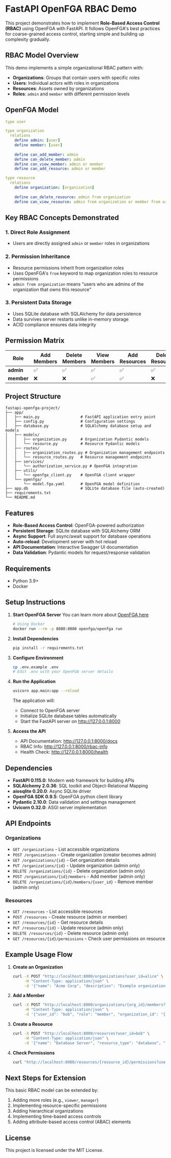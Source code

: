 # FastAPI OpenFGA RBAC Demo

This project demonstrates how to implement **Role-Based Access Control (RBAC)** using OpenFGA with FastAPI. It follows OpenFGA's best practices for coarse-grained access control, starting simple and building up complexity gradually.

## RBAC Model Overview

This demo implements a simple organizational RBAC pattern with:

- **Organizations**: Groups that contain users with specific roles
- **Users**: Individual actors with roles in organizations  
- **Resources**: Assets owned by organizations
- **Roles**: `admin` and `member` with different permission levels

## OpenFGA Model

```yaml
type user

type organization
  relations
    define admin: [user]
    define member: [user]
    
    define can_add_member: admin
    define can_delete_member: admin
    define can_view_member: admin or member
    define can_add_resource: admin or member

type resource
  relations
    define organization: [organization]
    
    define can_delete_resource: admin from organization
    define can_view_resource: admin from organization or member from organization
```

## Key RBAC Concepts Demonstrated

### 1. **Direct Role Assignment**
- Users are directly assigned `admin` or `member` roles in organizations

### 2. **Permission Inheritance**
- Resource permissions inherit from organization roles
- Uses OpenFGA's `from` keyword to map organization roles to resource permissions
- `admin from organization` means "users who are admins of the organization that owns this resource"

### 3. **Persistent Data Storage**
- Uses SQLite database with SQLAlchemy for data persistence
- Data survives server restarts unlike in-memory storage
- ACID compliance ensures data integrity

## Permission Matrix

| Role | Add Members | Delete Members | View Members | Add Resources | Delete Resources | View Resources |
|------|-------------|----------------|--------------|---------------|------------------|----------------|
| **admin** | ✅ | ✅ | ✅ | ✅ | ✅ | ✅ |
| **member** | ❌ | ❌ | ✅ | ✅ | ❌ | ✅ |

## Project Structure

```
fastapi-openfga-project/
├── app/
│   ├── main.py                  # FastAPI application entry point
│   ├── config.py                # Configuration settings
│   ├── database.py              # SQLAlchemy database setup and models
│   ├── models/
│   │   ├── organization.py      # Organization Pydantic models
│   │   └── resource.py          # Resource Pydantic models
│   ├── routes/
│   │   ├── organization_routes.py # Organization management endpoints
│   │   └── resource_routes.py   # Resource management endpoints
│   ├── services/
│   │   └── authorization_service.py # OpenFGA integration
│   ├── utils/
│   │   └── openfga_client.py    # OpenFGA client wrapper
│   └── openfga/
│       └── model.fga.yaml       # OpenFGA model definition
├── app.db                       # SQLite database file (auto-created)
├── requirements.txt
└── README.md
```

## Features

- **Role-Based Access Control**: OpenFGA-powered authorization
- **Persistent Storage**: SQLite database with SQLAlchemy ORM
- **Async Support**: Full async/await support for database operations
- **Auto-reload**: Development server with hot reload
- **API Documentation**: Interactive Swagger UI documentation
- **Data Validation**: Pydantic models for request/response validation

## Requirements

- Python 3.9+
- Docker

## Setup Instructions

1. **Start OpenFGA Server**
   You can learn more about [OpenFGA here](https://github.com/openfga/openfga)
   ```bash
   # Using Docker
   docker run --rm -p 8080:8080 openfga/openfga run
   ```

2. **Install Dependencies**
   ```bash
   pip install -r requirements.txt
   ```

3. **Configure Environment**
   ```bash
   cp .env.example .env
   # Edit .env with your OpenFGA server details
   ```

4. **Run the Application**
   ```bash
   uvicorn app.main:app --reload
   ```
   
   The application will:
   - Connect to OpenFGA server
   - Initialize SQLite database tables automatically
   - Start the FastAPI server on http://127.0.0.1:8000

5. **Access the API**
   - API Documentation: http://127.0.0.1:8000/docs
   - RBAC Info: http://127.0.0.1:8000/rbac-info
   - Health Check: http://127.0.0.1:8000/health

## Dependencies

- **FastAPI 0.115.0**: Modern web framework for building APIs
- **SQLAlchemy 2.0.36**: SQL toolkit and Object-Relational Mapping
- **aiosqlite 0.20.0**: Async SQLite driver
- **OpenFGA SDK 0.9.5**: OpenFGA python client library
- **Pydantic 2.10.0**: Data validation and settings management
- **Uvicorn 0.32.0**: ASGI server implementation

## API Endpoints

### Organizations
- `GET /organizations` - List accessible organizations
- `POST /organizations` - Create organization (creator becomes admin)
- `GET /organizations/{id}` - Get organization details
- `PUT /organizations/{id}` - Update organization (admin only)
- `DELETE /organizations/{id}` - Delete organization (admin only)
- `POST /organizations/{id}/members` - Add member (admin only)
- `DELETE /organizations/{id}/members/{user_id}` - Remove member (admin only)

### Resources
- `GET /resources` - List accessible resources
- `POST /resources` - Create resource (admin or member)
- `GET /resources/{id}` - Get resource details
- `PUT /resources/{id}` - Update resource (admin only)
- `DELETE /resources/{id}` - Delete resource (admin only)
- `GET /resources/{id}/permissions` - Check user permissions on resource

## Example Usage Flow

1. **Create an Organization**
   ```bash
   curl -X POST "http://localhost:8000/organizations?user_id=alice" \
        -H "Content-Type: application/json" \
        -d '{"name": "Acme Corp", "description": "Example organization"}'
   ```

2. **Add a Member**
   ```bash
   curl -X POST "http://localhost:8000/organizations/{org_id}/members?user_id=alice" \
        -H "Content-Type: application/json" \
        -d '{"user_id": "bob", "role": "member", "organization_id": "{org_id}"}'
   ```

3. **Create a Resource**
   ```bash
   curl -X POST "http://localhost:8000/resources?user_id=bob" \
        -H "Content-Type: application/json" \
        -d '{"name": "Database Server", "resource_type": "database", "organization_id": "{org_id}"}'
   ```

4. **Check Permissions**
   ```bash
   curl "http://localhost:8000/resources/{resource_id}/permissions?user_id=bob"
   ```

## Next Steps for Extension

This basic RBAC model can be extended by:

1. Adding more roles (e.g., `viewer`, `manager`)
2. Implementing resource-specific permissions
3. Adding hierarchical organizations
4. Implementing time-based access controls
5. Adding attribute-based access control (ABAC) elements

## License

This project is licensed under the MIT License.
